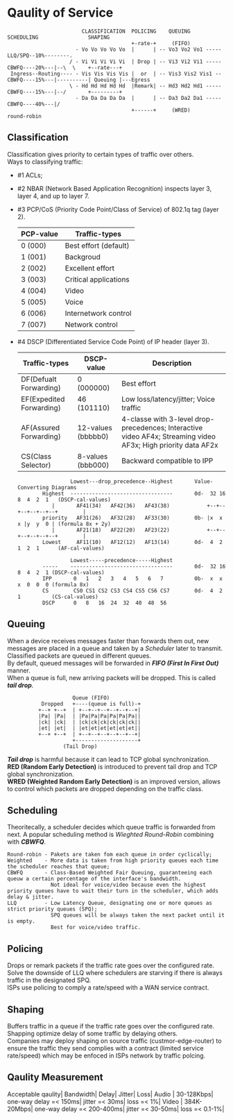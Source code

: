 # Qaulity of Service

```
                        CLASSIFICATION  POLICING    QUEUING          SCHEDULING                SHAPING
                                        +-rate-+     (FIFO)
                      - Vo Vo Vo Vo Vo  |      | -- Vo3 Vo2 Vo1 -----LLQ/SPQ--10%--------.
                    / - Vi Vi Vi Vi Vi  | Drop | -- Vi3 Vi2 Vi1 -----CBWFQ----20%---|--\  \    +--rate---+
 Ingress--Routing---- - Vis Vis Vis Vis |  or  | -- Vis3 Vis2 Vis1 --CBWFQ----15%---|----------| Queuing |---Egress
                    \ - Hd Hd Hd Hd Hd  |Remark| -- Hd3 Hd2 Hd1 -----CBWFQ----15%---|--/       +---------+
                      - Da Da Da Da Da  |      | -- Da3 Da2 Da1 -----CBWFQ----40%---|/  
                                        +------+     (WRED)                        round-robin
```

## Classification
Classification gives priority to certain types of traffic over others.  
Ways to classifying traffic:   
- #1 ACLs;  
- #2 NBAR (Network Based Application Recognition) inspects layer 3, layer 4, and up to layer 7.  
- #3 PCP/CoS (Priority Code Point/Class of Service) of 802.1q tag (layer 2).  

    PCP-value | Traffic-types
    ----------|--------------
    0 (000)   | Best effort (default)
    1 (001)   | Backgroud
    2 (002)   | Excellent effort
    3 (003)   | Critical applications
    4 (004)   | Video
    5 (005)   | Voice
    6 (006)   | Internetwork control
    7 (007)   | Network control

- #4 DSCP (Differentiated Service Code Point) of IP header (layer 3).  

    Traffic-types |DSCP-value |Description
    --------------|-----------|-----------
    DF(Defualt Forwarding)  |  0 (000000)        |  Best effort
    EF(Expedited Forwarding)|  46 (101110)       |  Low loss/latency/jitter; Voice traffic
    AF(Assured Forwarding)  |  12-values (bbbbb0)|  4-classe with 3-level drop-precedences; Interactive video AF4x; Streaming video AF3x; High priority data AF2x
    CS(Class Selector)      |  8-values (bbb000) |  Backward compatible to IPP

                       Lowest---drop_precedence--Highest       Value-Converting Diagrams
              Highest  ---------------------------------       0d-  32 16 8  4  2  1   (DSCP-cal-values)
                 |       AF41(34)   AF42(36)   AF43(38)            +--+--+--+--+--+--+        |
              priority   AF31(26)   AF32(28)   AF33(30)        0b- |x  x  x |y  y  0 | (formula 8x + 2y)
                 |       AF21(18)   AF22(20)   AF23(22)            +--+--+--+--+--+--+        |
              Lowest     AF11(10)   AF12(12)   AF13(14)        0d-  4  2  1  2  1      (AF-cal-values)

                       Lowest-----precedence-----Highest
              -----    ---------------------------------       0d-  32 16 8  4  2  1 (DSCP-cal-values)
              IPP       0   1   2   3   4   5   6   7          0b-  x  x  x  0  0  0 (formula 8x)
              CS        CS0 CS1 CS2 CS3 CS4 CS5 CS6 CS7        0d-  4  2  1          (CS-cal-values)
              DSCP      0   8   16  24  32  40  48  56

## Queuing           
When a device receives messages faster than forwards them out, new messages are placed in a queue and taken by a _Scheduler_ later to transmit.  
Classified packets are queued in different queues.  
By default, queued messages will be forwarded in **_FIFO (First In First Out)_** manner.  
When a queue is full, new arriving packets will be dropped. This is called **_tail drop_**.  

                         Queue (FIFO)
               Dropped   +----(queue is full)-+
              +--+ +--+  | +--+--+--+--+--+--+|
              |Pa| |Pa|  | |Pa|Pa|Pa|Pa|Pa|Pa||
              |ck| |ck|  | |ck|ck|ck|ck|ck|ck||
              |et| |et|  | |et|et|et|et|et|et||
              +--+ +--+  | +--+--+--+--+--+--+|
                         +--------------------+
                      (Tail Drop)
                      
**_Tail drop_** is harmful because it can lead to TCP global synchronization.  
**RED (Random Early Detection)** is introduced to prevent tail drop and TCP global synchronization.  
**WRED (Weighted Random Early Detection)** is an improved version, allows to control which packets are dropped depending on the traffic class.  
        
## Scheduling
Theoritecally, a scheduler decides which queue traffic is forwarded from next. A popular scheduling method is _Wieghted Round-Robin_ combining with _**CBWFQ**_.  

    Round-robin - Pakets are taken fom each queue in order cyclically;  
    Weighted    - More data is taken from high priority queues each time the scheduler reaches that queue;  
    CBWFQ       - Class-Based Weighted Fair Queuing, guaranteeing each queuw a certain percentage of the interface's bandwidth.  
                  Not ideal for voice/video because even the highest priority queues have to wait their turn in the scheduler, which adds delay & jitter.
    LLQ         - Low Latency Queue, designating one or more queues as strict priority queues (SPQ);  
                  SPQ queues will be always taken the next packet until it is empty.  
                  Best for voice/video traffic.  
                  
## Policing
Drops or remark packets if the traffic rate goes over the configured rate.   
Solve the downside of LLQ where schedulers are starving if there is always traffic in the designated SPQ.  
ISPs use policing to comply a rate/speed with a WAN service contract.  
    
## Shaping
Buffers traffic in a queue if the traffic rate goes over the configured rate.  
Shapping optimize delay of some traffic by delaying others.   
Companies may deploy shaping on source traffic (custmor-edge-router) to ensure the traffic they send complies with a contract (limited service rate/speed) which may be enfoced in ISPs network by traffic polcing. 

## Qaulity Measurement
Acceptable qaulity| Bandwidth| Delay| Jitter| Loss|
Audio | 30-128Kbps| one-way delay =< 150ms| jitter =< 30ms| loss =< 1%|
Video | 384K-20Mbps| one-way delay =< 200-400ms| jitter =< 30-50ms| loss =< 0.1-1%|
